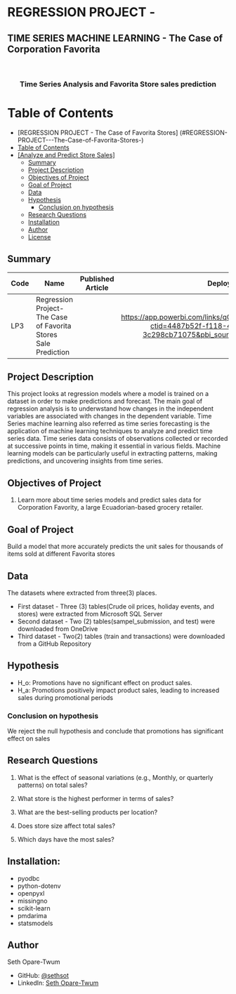 # REGRESSION PROJECT - 
## TIME SERIES MACHINE LEARNING - The Case of Corporation Favorita

<a name="readme-top"></a>

<div align="center">
  <br/>

  <h3><b>Time Series Analysis and Favorita Store sales prediction</b></h3>

</div>

#  Table of Contents

- [REGRESSION PROJECT - The Case of Favorita Stores]
(#REGRESSION-PROJECT---The-Case-of-Favorita-Stores-)
- [ Table of Contents](#-table-of-contents)
- [ \[Analyze and Predict Store Sales\] ](#-Analyze-and-Predict-Store-Sales-)
    - [Summary ](#summary-)
    - [ Project Description ](#-project-Description-)
    - [Objectives of Project](#-objective-of-Project-)
    - [Goal of Project](#-goal-of-Project-)
    - [ Data ](#-data-)
    - [ Hypothesis ](#-hypothesis-)
        - [ Conclusion on hypothesis](#-conclusion-on-hypothesis-)
    - [ Research Questions ](#-research-Questions-)
    - [ Installation ](#-installation-)
    - [ Author ](#-author-)
    - [ License ](#-license-)


## Summary <a name="summary"></a>
| Code      | Name        | Published Article |  Deployed Power BI |
|-----------|-------------|:-------------:|------:|
| LP3 | Regression Project-The Case of Favorita Stores Sale Prediction |   | https://app.powerbi.com/links/qODXNlSm0d?ctid=4487b52f-f118-4830-b49d-3c298cb71075&pbi_source=linkShare |

## Project Description <a name="project-description"></a>
This project looks at regression models where a model is trained on a dataset in order to make predictions and forecast. The main goal of regression analysis is to underwstand how changes in the independent variables are associated with changes in the dependent variable. 
Time Series machine learning also referred as time series forecasting is the application of machine learning techniques to analyze and predict time series data. Time series data consists of observations collected or recorded at successive points in time, making it essential in various fields. Machine learning models can be particularly useful in extracting patterns, making predictions, and uncovering insights from time series.  

## Objectives of Project <a name="objectives-of-project"></a>
1. Learn more about time series models and predict sales data for Corporation Favority, a large Ecuadorian-based grocery retailer. 

## Goal of Project <a name="goal-of-project"></a>
Build a model that more accurately predicts the unit sales for thousands of items sold at different Favorita stores

## Data <a name="data"></a>
The datasets where extracted from three(3) places. 

* First dataset - Three (3) tables(Crude oil prices, holiday events, and stores) were extracted from Microsoft SQL Server
* Second dataset - Two (2) tables(sampel_submission, and test) were downloaded from OneDrive
* Third dataset - Two(2) tables (train and transactions) were downloaded from a GitHub Repository

## Hypothesis <a name="hypothesis"></a>
* H_o: Promotions have no significant effect on product sales.
* H_a: Promotions positively impact product sales, leading to increased sales during promotional periods

### Conclusion on hypothesis <a name="conclusion-on-hypothesis"></a>
We reject the null hypothesis and conclude that promotions has significant effect on sales

## Research Questions <a name="research-questions"></a>
1. What is the effect of seasonal variations (e.g., Monthly, or quarterly patterns) on total sales?

2. What store is the highest performer in terms of sales?

3. What are the best-selling products per location?

4. Does store size affect total sales?

5. Which days have the most sales?

## Installation: <a name="installation:"></a>
* pyodbc  
* python-dotenv
* openpyxl
* missingno
* scikit-learn
* pmdarima
* statsmodels

## Author <a name="author"></a>
Seth Opare-Twum
- GitHub: [@sethsot](https://github.com/sethsot/sethsot)
- LinkedIn: [Seth Opare-Twum](https://www.linkedin.com/in/%20seth-opare-twum)
